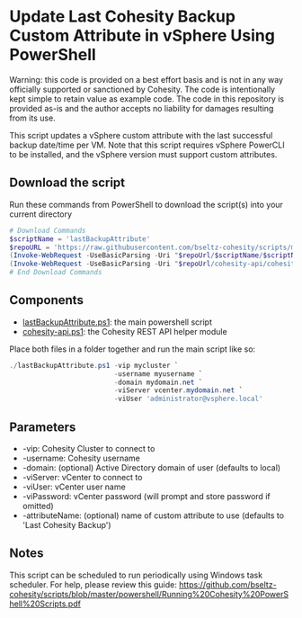 # Update Last Cohesity Backup Custom Attribute in vSphere Using PowerShell

Warning: this code is provided on a best effort basis and is not in any way officially supported or sanctioned by Cohesity. The code is intentionally kept simple to retain value as example code. The code in this repository is provided as-is and the author accepts no liability for damages resulting from its use.

This script updates a vSphere custom attribute with the last successful backup date/time per VM. Note that this script requires vSphere PowerCLI to be installed, and the vSphere version must support custom attributes.

## Download the script

Run these commands from PowerShell to download the script(s) into your current directory

```powershell
# Download Commands
$scriptName = 'lastBackupAttribute'
$repoURL = 'https://raw.githubusercontent.com/bseltz-cohesity/scripts/master/powershell'
(Invoke-WebRequest -UseBasicParsing -Uri "$repoUrl/$scriptName/$scriptName.ps1").content | Out-File "$scriptName.ps1"; (Get-Content "$scriptName.ps1") | Set-Content "$scriptName.ps1"
(Invoke-WebRequest -UseBasicParsing -Uri "$repoUrl/cohesity-api/cohesity-api.ps1").content | Out-File cohesity-api.ps1; (Get-Content cohesity-api.ps1) | Set-Content cohesity-api.ps1
# End Download Commands
```

## Components

* [lastBackupAttribute.ps1](https://raw.githubusercontent.com/bseltz-cohesity/scripts/master/powershell/lastBackupAttribute/lastBackupAttribute.ps1): the main powershell script
* [cohesity-api.ps1](https://raw.githubusercontent.com/bseltz-cohesity/scripts/master/powershell/cohesity-api/cohesity-api.ps1): the Cohesity REST API helper module

Place both files in a folder together and run the main script like so:

```powershell
./lastBackupAttribute.ps1 -vip mycluster `
                          -username myusername `
                          -domain mydomain.net `
                          -viServer vcenter.mydomain.net `
                          -viUser 'administrator@vsphere.local'
```

## Parameters

* -vip: Cohesity Cluster to connect to
* -username: Cohesity username
* -domain: (optional) Active Directory domain of user (defaults to local)
* -viServer: vCenter to connect to
* -viUser: vCenter user name
* -viPassword: vCenter password (will prompt and store password if omitted)
* -attributeName: (optional) name of custom attribute to use (defaults to 'Last Cohesity Backup')

## Notes

This script can be scheduled to run periodically using Windows task scheduler. For help, please review this guide: <https://github.com/bseltz-cohesity/scripts/blob/master/powershell/Running%20Cohesity%20PowerShell%20Scripts.pdf>
